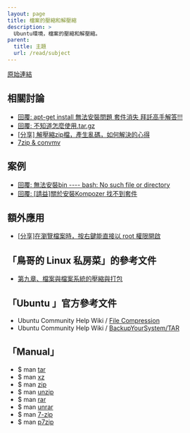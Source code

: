 ```yaml
---
layout: page
title: 檔案的壓縮和解壓縮
description: >
  Ubuntu環境，檔案的壓縮和解壓縮。
parent:
  title: 主題
  url: /read/subject
---
```


[原始連結](http://www.ubuntu-tw.org/modules/newbb/viewtopic.php?post_id=333564#forumpost333564)


## 相關討論

* [回覆: apt-get install 無法安裝問題 套件消失 拜託高手解答!!!](http://www.ubuntu-tw.org/modules/newbb/viewtopic.php?post_id=326632#forumpost326632)
* [回覆: 不知道怎麼使用.tar.gz](http://www.ubuntu-tw.org/modules/newbb/viewtopic.php?post_id=331888#forumpost331888)
* [[分享] 解壓縮zip檔，產生亂碼，如何解決的心得](http://www.ubuntu-tw.org/modules/newbb/viewtopic.php?topic_id=91908)
* [7zip & convmv](http://www.ubuntu-tw.org/modules/newbb/viewtopic.php?post_id=326990#forumpost326990)

## 案例

* [回覆: 無法安裝bin ---- bash: No such file or directory](http://www.ubuntu-tw.org/modules/newbb/viewtopic.php?post_id=328612#forumpost328612)
* [回覆: [請益]關於安裝Kompozer 找不到套件](http://www.ubuntu-tw.org/modules/newbb/viewtopic.php?post_id=326768#forumpost326768)

## 額外應用

* [[分享]在瀏覽檔案時，按右鍵能直接以 root 權限開啟](http://www.ubuntu-tw.org/modules/newbb/viewtopic.php?viewmode=flat&type=&topic_id=91868&forum=7)


## 「鳥哥的 Linux 私房菜」的參考文件

 * [第九章、檔案與檔案系統的壓縮與打包](http://linux.vbird.org/linux_basic/0240tarcompress.php)


## 「Ubuntu 」官方參考文件

* Ubuntu Community Help Wiki / [File Compression](https://help.ubuntu.com/community/FileCompression)
* Ubuntu Community Help Wiki / [ BackupYourSystem/TAR](https://help.ubuntu.com/community/BackupYourSystem/TAR)

## 「Manual」

* $ man [tar](http://manpages.ubuntu.com/manpages/trusty/en/man1/tar.1.html)
* $ man [xz](http://manpages.ubuntu.com/manpages/trusty/en/man1/xz.1.html)
* $ man [zip](http://manpages.ubuntu.com/manpages/trusty/en/man1/zip.1.html)
* $ man [unzip](http://manpages.ubuntu.com/manpages/trusty/en/man1/unzip.1.html)
* $ man [rar](http://manpages.ubuntu.com/manpages/trusty/en/man1/rar.1.html)
* $ man [unrar](http://manpages.ubuntu.com/manpages/saucy/en/man1/unrar.1.html)
* $ man [7-zip](http://manpages.ubuntu.com/manpages/trusty/man1/7z.1.html)
* $ man [p7zip](http://manpages.ubuntu.com/manpages/trusty/man1/7z.1.html)
